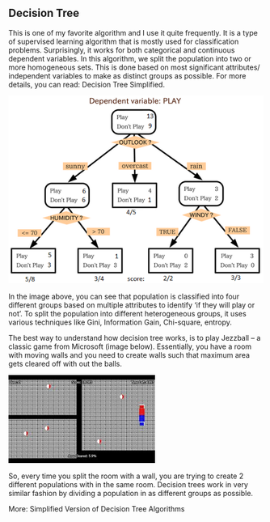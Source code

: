 ## Decision Tree

This is one of my favorite algorithm and I use it quite frequently. It is a type of supervised learning algorithm that is mostly used for classification problems. Surprisingly, it works for both categorical and continuous dependent variables. In this algorithm, we split the population into two or more homogeneous sets. This is done based on most significant attributes/ independent variables to make as distinct groups as possible. For more details, you can read: Decision Tree Simplified.

![decission tree](decission-tree1.png)


In the image above, you can see that population is classified into four different groups based on multiple attributes to identify ‘if they will play or not’. To split the population into different heterogeneous groups, it uses various techniques like Gini, Information Gain, Chi-square, entropy.

The best way to understand how decision tree works, is to play Jezzball – a classic game from Microsoft (image below). Essentially, you have a room with moving walls and you need to create walls such that maximum area gets cleared off with out the balls.

![game](download.jpg)

So, every time you split the room with a wall, you are trying to create 2 different populations with in the same room. Decision trees work in very similar fashion by dividing a population in as different groups as possible.

More: Simplified Version of Decision Tree Algorithms